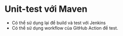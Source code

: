 # Unit-test với Maven
- Có thể sử dụng lại để build và test với Jenkins
- Có thể sử dụng workflow của GitHub Action để test.
